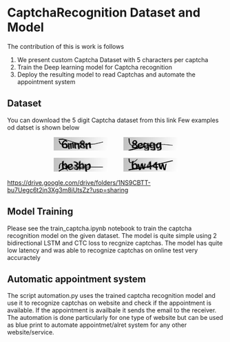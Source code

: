 # CaptchaRecognition Dataset and Model
 
The contribution of this is work is follows

1) We present custom Captcha Dataset with 5 characters per captcha
2) Train the Deep learning model for Captcha recognition
3) Deploy the resulting model to read Captchas and automate the appointment system

## Dataset

You can download the 5 digit Captcha dataset from this link 
Few examples od datset is shown below
<p align="center">
  <img alt="Light" src="vis_imgs/6mn8n.png" width="25%">
&nbsp; &nbsp; &nbsp; &nbsp;
  <img alt="Dark" src="vis_imgs/8eggg.png" width="25%">
</p>
<p align="center">
  <img alt="Light" src="vis_imgs/be3bp.png" width="25%">
&nbsp; &nbsp; &nbsp; &nbsp;
  <img alt="Dark" src="vis_imgs/bw44w.png" width="25%">
</p>


https://drive.google.com/drive/folders/1NS9CBTT-bu7Uegc6t2jn3Xg3m8iUtsZz?usp=sharing

## Model Training
Please see the train_captcha.ipynb notebook to train the captcha recognition model on the given dataset. The model is quite simple using 2 bidirectional LSTM and CTC loss to recgnize captchas. The model has quite low latency and was able to recognize captchas on online test very accuractely

## Automatic appointment system
The script automation.py uses the trained captcha recognition model and use it to recognize captchas on website and check if the appointment is available. If the appointment is availbale it sends the email to the receiver. The automation is done particularly for one type of website but can be used as blue print to automate appointmet/alret system for any other website/service.

